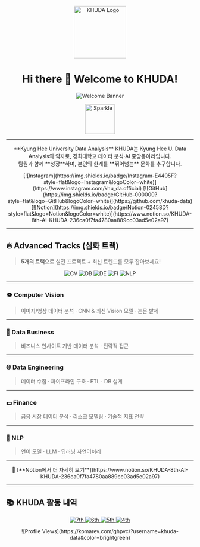  <!--
# 제2회 KHUDA 데이터톤: *KHU'DATA*

이 GitHub는 **제2회 KHUDA 데이터톤**에 참가한 팀들의 모든 결과물을 모아두기 위한 공간입니다.

---

## 🎯 행사 개요

경희대학교 데이터 분석·AI 동아리 **KHUDA**가 주최하는 **2회차 데이터톤**입니다.  
다양한 학교의 학생들이 팀을 이루어 실생활 문제를 데이터로 해결하며,  
데이터 활용 역량과 협업 능력을 함께 키우는 것을 목표로 합니다.  

- 데이터 기반 문제 해결 능력 강화  
- 팀워크 및 커뮤니케이션 스킬 향상  
- 타 학교 학생들과의 네트워킹  
- 푸짐한 시상 및 상금 기회  

---

## 🤝 후원사

이번 데이터톤은 아래 후원사들의 지원으로 더욱 풍성하게 진행됩니다:

- **Perplexity**  
- **Monster Energy**  
- **한빛미디어**

---

## 📂 결과물 제출

각 팀은 팀 전용 Repository를 생성하고 완성된 결과물을 업로드 해주세요.

---

![제2회 KHUDA 데이터톤 포스터](https://github.com/user-attachments/assets/b93c04da-2b10-4630-8011-de30f59f2104)


-->
<p align="center">
  <!-- 로고 -->
  <img src="https://github.com/user-attachments/assets/7b28e1fe-02fa-481d-9315-960527ee3945" width="140" alt="KHUDA Logo"/>
</p>

<h1 align="center">Hi there 👋 Welcome to KHUDA!</h1>

<p align="center">
  <!-- 그라데이션 배너 (shields.io for-the-badge + colorA/B) -->
  <img src="https://img.shields.io/badge/Welcome_to_KHUDA-Explore_Data!-for-the-badge?style=for-the-badge&logo=github&logoColor=white&colorA=ff7f50&colorB=1e90ff" alt="Welcome Banner"/>
</p>

<p align="center">
  <!-- 애니메이션 GIF -->
  <img src="https://media.giphy.com/media/3oEjI6SIIHBdRxXI40/giphy.gif" width="80" alt="Sparkle"/>
</p>

---

<p align="center">
  **Kyung Hee University Data Analysis**  
  KHUDA는 Kyung Hee U. Data Analysis의 약자로, 경희대학교 데이터 분석·AI 중앙동아리입니다.<br/>
  팀원과 함께 **성장**하며, 본인의 한계를 **뛰어넘는** 문화를 추구합니다.
</p>

<p align="center">
  [![Instagram](https://img.shields.io/badge/Instagram-E4405F?style=flat&logo=Instagram&logoColor=white)](https://www.instagram.com/khu_da.official)
  [![GitHub](https://img.shields.io/badge/GitHub-000000?style=flat&logo=GitHub&logoColor=white)](https://github.com/khuda-data)
  [![Notion](https://img.shields.io/badge/Notion-02458D?style=flat&logo=Notion&logoColor=white)](https://www.notion.so/KHUDA-8th-AI-KHUDA-236ca0f7fa4780aa889cc03ad5e02a97)
</p>

---

## 🔥 Advanced Tracks (심화 트랙)

> **5개의 트랙**으로 실전 프로젝트 + 최신 트렌드를 모두 잡아보세요!

<p align="center">
  <img src="https://img.shields.io/badge/👁️_Computer_Vision-00BFFF?style=for-the-badge&logo=opencv&logoColor=white" alt="CV"/>
  <img src="https://img.shields.io/badge/💼_Data_Business-FF8C00?style=for-the-badge&logo=tableau&logoColor=white" alt="DB"/>
  <img src="https://img.shields.io/badge/🌐_Data_Engineering-228B22?style=for-the-badge&logo=kubernetes&logoColor=white" alt="DE"/>
  <img src="https://img.shields.io/badge/💵_Finance-DAA520?style=for-the-badge&logo=ethereum&logoColor=white" alt="FI"/>
  <img src="https://img.shields.io/badge/💬_NLP-8A2BE2?style=for-the-badge&logo=googlecloud&logoColor=white" alt="NLP"/>
</p>

---

### 👁️ Computer Vision  
> 이미지/영상 데이터 분석 · CNN & 최신 Vision 모델 · 논문 발제

---

### 💼 Data Business  
> 비즈니스 인사이트 기반 데이터 분석 · 전략적 접근

---

### 🌐 Data Engineering  
> 데이터 수집 · 파이프라인 구축 · ETL · DB 설계

---

### 💵 Finance  
> 금융 시장 데이터 분석 · 리스크 모델링 · 기술적 지표 전략

---

### 💬 NLP  
> 언어 모델 · LLM · 딥러닝 자연어처리

---

<p align="center">
  📌 [**Notion에서 더 자세히 보기**](https://www.notion.so/KHUDA-8th-AI-KHUDA-236ca0f7fa4780aa889cc03ad5e02a97)
</p>

---

## 📚 KHUDA 활동 내역

<p align="center">
  <a href="https://www.notion.so/KHUDA-7th-AI-KHUDA-17778008bf5880a7b78fe2c880a07b9f?pvs=4">
    <img src="https://img.shields.io/badge/KHUDA--7th-25.03.04~25.07.09-blue?style=for-the-badge" alt="7th"/>
  </a>
  <a href="https://boiled-stitch-a9a.notion.site/KHUDA-6th-AI-KHUDA-0a06a7da42a748a9b9ac3fa98646f61b?pvs=74">
    <img src="https://img.shields.io/badge/KHUDA--6th-24.07.24~24.11.27-cyan?style=for-the-badge" alt="6th"/>
  </a>
  <a href="https://simple-board-99d.notion.site/c73b4ccb4b4f474198db0d931fa276fd?v=2c9c18f900eb40c0a3324a31a6cc1ef6">
    <img src="https://img.shields.io/badge/KHUDA--5th-24.01.29~24.05.27-green?style=for-the-badge" alt="5th"/>
  </a>
  <a href="https://khuda.notion.site/KHUDA-4th-AI-KHUDA-4-45e8834854dc4402b00b9622c3aa68ee?pvs=4">
    <img src="https://img.shields.io/badge/KHUDA--4th-23.07.28~23.12.06-purple?style=for-the-badge" alt="4th"/>
  </a>
</p>

<p align="center">
  <!-- 프로필 뷰 카운터 -->
  ![Profile Views](https://komarev.com/ghpvc/?username=khuda-data&color=brightgreen)
</p>

